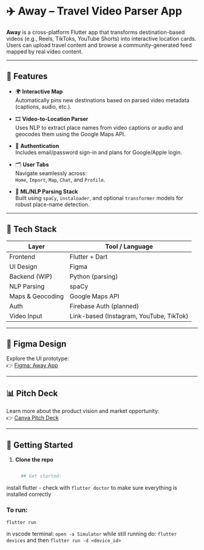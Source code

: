 # ✈️ Away – Travel Video Parser App

**Away** is a cross-platform Flutter app that transforms destination-based videos (e.g., Reels, TikToks, YouTube Shorts) into interactive location cards. Users can upload travel content and browse a community-generated feed mapped by real video content.

---

## 📱 Features

- 🌍 **Interactive Map**  
  Automatically pins new destinations based on parsed video metadata (captions, audio, etc.).

- 🎞 **Video-to-Location Parser**  
  Uses NLP to extract place names from video captions or audio and geocodes them using the Google Maps API.

- 🔐 **Authentication**  
  Includes email/password sign-in and plans for Google/Apple login.

- 🗂 **User Tabs**  
  Navigate seamlessly across:  
  `Home`, `Import`, `Map`, `Chat`, and `Profile`.

- 🧠 **ML/NLP Parsing Stack**  
  Built using `spaCy`, `instaloader`, and optional `transformer` models for robust place-name detection.

---

## 🧩 Tech Stack

| Layer           | Tool / Language     |
|----------------|---------------------|
| Frontend       | Flutter + Dart      |
| UI Design      | Figma               |
| Backend (WIP)  | Python (parsing)    |
| NLP Parsing    | spaCy               |
| Maps & Geocoding | Google Maps API   |
| Auth           | Firebase Auth (planned) |
| Video Input    | Link-based (Instagram, YouTube, TikTok) |

---

## 📐 Figma Design

Explore the UI prototype:  
👉 [Figma: Away App](https://www.figma.com/design/n4urGzItW82zaoFxVd1GtF/Away.?node-id=0-1&p=f&t=PyaJDIrSvO5xF4cs-0)

---

## 📊 Pitch Deck

Learn more about the product vision and market opportunity:  
👉 [Canva Pitch Deck](https://www.canva.com/design/DAGmmKYGHks/tdF4P7moTcYmGu08TMqHOw/edit?utm_content=DAGmmKYGHks&utm_campaign=designshare&utm_medium=link2&utm_source=sharebutton)

---

## 🚀 Getting Started

1. **Clone the repo**
   ```bash

     ## Get started:
  install flutter - check with `flutter doctor` to make sure everything is installed correctly
  
  ### To run:
  `flutter run`
  
  in vscode terminal: 
  `open -a Simulator` 
  while still running do:
  `flutter devices` and then
  `flutter run -d <device_id>`

